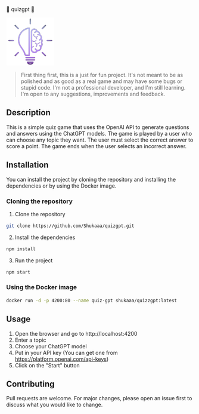 🧐 quizgpt 🧐

![Logo](src/assets/icon.png)

> First thing first, this is a just for fun project. It's not meant to be as polished and as good as a real game and may have some bugs or stupid code. I'm not a professional developer, and I'm still learning. I'm open to any suggestions, improvements and feedback.

## Description

This is a simple quiz game that uses the OpenAI API to generate questions and answers using the ChatGPT models. The game is played by a user who can choose any topic they want. The user must select the correct answer to score a point. The game ends when the user selects an incorrect answer.

## Installation

You can install the project by cloning the repository and installing the dependencies or by using the Docker image.

### Cloning the repository

1. Clone the repository

```bash
git clone https://github.com/Shukaaa/quizgpt.git
```

2. Install the dependencies

```bash
npm install
```

3. Run the project

```bash
npm start
```

### Using the Docker image

```bash
docker run -d -p 4200:80 --name quiz-gpt shukaaa/quizzgpt:latest
```

## Usage

1. Open the browser and go to http://localhost:4200
2. Enter a topic
3. Choose your ChatGPT model
4. Put in your API key (You can get one from https://platform.openai.com/api-keys)
5. Click on the "Start" button

## Contributing

Pull requests are welcome. For major changes, please open an issue first to discuss what you would like to change.
